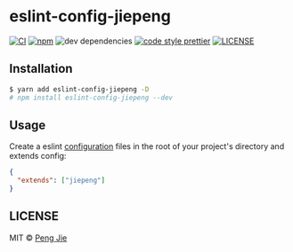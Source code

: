 # eslint-config-jiepeng

[![CI](https://github.com/neighborhood999/eslint-config-jiepeng/workflows/CI/badge.svg?branch=master)](https://github.com/neighborhood999/eslint-config-jiepeng/actions?query=workflow%3ACI+branch%3Amaster)
[![npm](https://flat.badgen.net/npm/v/eslint-config-jiepeng)](https://www.npmjs.com/package/eslint-config-jiepeng)
![dev dependencies](https://flat.badgen.net/david/dev/neighborhood999/eslint-config-jiepeng)
[![code style prettier](https://flat.badgen.net/badge/code%20style/prettier/ff69b4)](https://github.com/prettier/prettier)
[![LICENSE](https://flat.badgen.net/github/license/neighborhood999/eslint-config-jiepeng)](https://github.com/neighborhood999/eslint-config-jiepeng/blob/master/LICENSE)

## Installation

```sh
$ yarn add eslint-config-jiepeng -D
# npm install eslint-config-jiepeng --dev
```

## Usage

Create a eslint [configuration](https://eslint.org/docs/user-guide/configuring) files in the root of your project's directory and extends config:

```json
{
  "extends": ["jiepeng"]
}
```

## LICENSE

MIT © [Peng Jie](https://github.com/neighborhood999)
